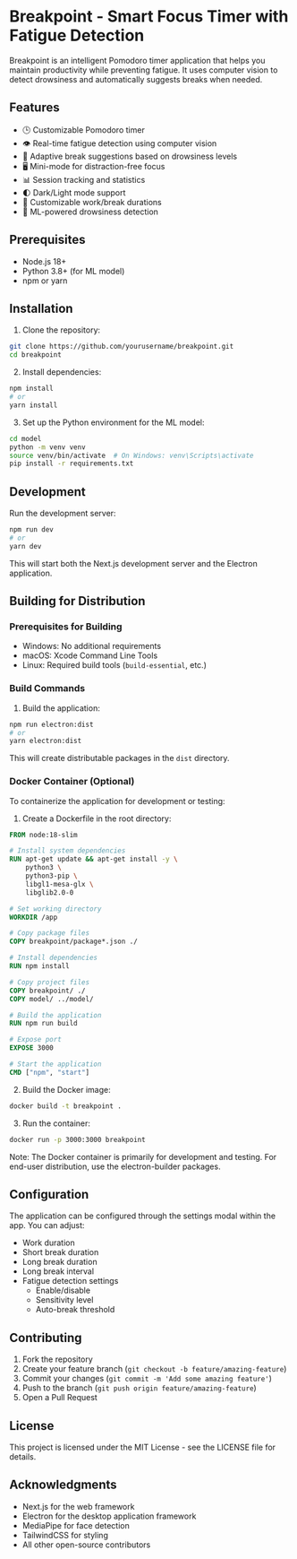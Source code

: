# Breakpoint - Smart Focus Timer with Fatigue Detection

Breakpoint is an intelligent Pomodoro timer application that helps you maintain productivity while preventing fatigue. It uses computer vision to detect drowsiness and automatically suggests breaks when needed.

## Features

- 🕒 Customizable Pomodoro timer
- 👁️ Real-time fatigue detection using computer vision
- 🔄 Adaptive break suggestions based on drowsiness levels
- 🖥️ Mini-mode for distraction-free focus
- 📊 Session tracking and statistics
- 🌓 Dark/Light mode support
- 🎯 Customizable work/break durations
- 🤖 ML-powered drowsiness detection

## Prerequisites

- Node.js 18+ 
- Python 3.8+ (for ML model)
- npm or yarn

## Installation

1. Clone the repository:
```bash
git clone https://github.com/yourusername/breakpoint.git
cd breakpoint
```

2. Install dependencies:
```bash
npm install
# or
yarn install
```

3. Set up the Python environment for the ML model:
```bash
cd model
python -m venv venv
source venv/bin/activate  # On Windows: venv\Scripts\activate
pip install -r requirements.txt
```

## Development

Run the development server:

```bash
npm run dev
# or
yarn dev
```

This will start both the Next.js development server and the Electron application.

## Building for Distribution

### Prerequisites for Building

- Windows: No additional requirements
- macOS: Xcode Command Line Tools
- Linux: Required build tools (`build-essential`, etc.)

### Build Commands

1. Build the application:
```bash
npm run electron:dist
# or
yarn electron:dist
```

This will create distributable packages in the `dist` directory.

### Docker Container (Optional)

To containerize the application for development or testing:

1. Create a Dockerfile in the root directory:
```dockerfile
FROM node:18-slim

# Install system dependencies
RUN apt-get update && apt-get install -y \
    python3 \
    python3-pip \
    libgl1-mesa-glx \
    libglib2.0-0

# Set working directory
WORKDIR /app

# Copy package files
COPY breakpoint/package*.json ./

# Install dependencies
RUN npm install

# Copy project files
COPY breakpoint/ ./
COPY model/ ../model/

# Build the application
RUN npm run build

# Expose port
EXPOSE 3000

# Start the application
CMD ["npm", "start"]
```

2. Build the Docker image:
```bash
docker build -t breakpoint .
```

3. Run the container:
```bash
docker run -p 3000:3000 breakpoint
```

Note: The Docker container is primarily for development and testing. For end-user distribution, use the electron-builder packages.

## Configuration

The application can be configured through the settings modal within the app. You can adjust:

- Work duration
- Short break duration
- Long break duration
- Long break interval
- Fatigue detection settings
  - Enable/disable
  - Sensitivity level
  - Auto-break threshold

## Contributing

1. Fork the repository
2. Create your feature branch (`git checkout -b feature/amazing-feature`)
3. Commit your changes (`git commit -m 'Add some amazing feature'`)
4. Push to the branch (`git push origin feature/amazing-feature`)
5. Open a Pull Request

## License

This project is licensed under the MIT License - see the LICENSE file for details.

## Acknowledgments

- Next.js for the web framework
- Electron for the desktop application framework
- MediaPipe for face detection
- TailwindCSS for styling
- All other open-source contributors
